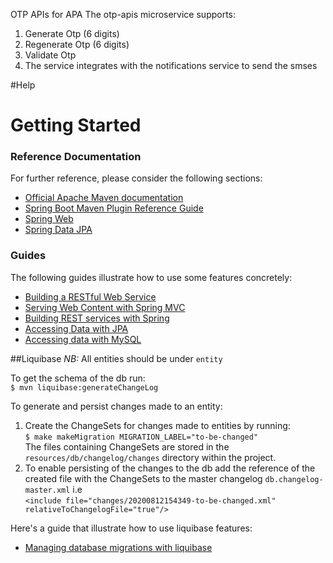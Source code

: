OTP APIs for APA
The otp-apis microservice supports:
1. Generate Otp (6 digits)
2. Regenerate Otp (6 digits)
3. Validate Otp
4. The service integrates with the notifications service to send the smses


#Help
# Getting Started

### Reference Documentation
For further reference, please consider the following sections:

* [Official Apache Maven documentation](https://maven.apache.org/guides/index.html)
* [Spring Boot Maven Plugin Reference Guide](https://docs.spring.io/spring-boot/docs/2.2.1.RELEASE/maven-plugin/)
* [Spring Web](https://docs.spring.io/spring-boot/docs/2.2.1.RELEASE/reference/htmlsingle/#boot-features-developing-web-applications)
* [Spring Data JPA](https://docs.spring.io/spring-boot/docs/2.2.1.RELEASE/reference/htmlsingle/#boot-features-jpa-and-spring-data)

### Guides
The following guides illustrate how to use some features concretely:

* [Building a RESTful Web Service](https://spring.io/guides/gs/rest-service/)
* [Serving Web Content with Spring MVC](https://spring.io/guides/gs/serving-web-content/)
* [Building REST services with Spring](https://spring.io/guides/tutorials/bookmarks/)
* [Accessing Data with JPA](https://spring.io/guides/gs/accessing-data-jpa/)
* [Accessing data with MySQL](https://spring.io/guides/gs/accessing-data-mysql/)

##Liquibase
_NB:_ All entities should be under `entity`  

To get the schema of the db run:  
`$ mvn liquibase:generateChangeLog`

To generate and persist changes made to an entity:
1. Create the ChangeSets for changes made to entities by running:  
`$ make makeMigration MIGRATION_LABEL="to-be-changed"`  
The files containing ChangeSets are stored in the `resources/db/changelog/changes` directory within the project.
2. To enable persisting of the changes to the db add the reference of the created file with the ChangeSets to the master changelog `db.changelog-master.xml` i.e  
`<include file="changes/20200812154349-to-be-changed.xml" relativeToChangelogFile="true"/>`

Here's a guide that illustrate how to use liquibase features:
- [Managing database migrations with liquibase](https://docs.liquibase.com/tools-integrations/springboot/home.html)